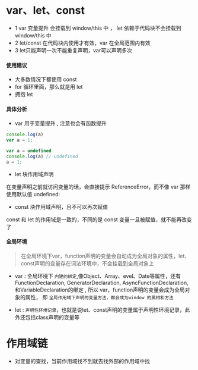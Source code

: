 # var、let、const

+ 1 var 变量提升 会挂载到 window/this 中 ， let 依赖于代码块不会挂载到 window/this 中
+ 2 let/const 在代码块内使用才有效，var 在全局范围内有效
+ 3 let只能声明一次不能重复声明，var可以声明多次

#### 使用建议

+ 大多数情况下都使用 const
+ for 循环里面，那么就是用 let
+ 拥抱 let

#### 具体分析

+ var 用于变量提升 , 注意也会有函数提升

```js
console.log(a)
var a = 1;

var a = undefined
console.log(a) // undefined
a = 1;
```


+ let 块作用域声明

在变量声明之前就访问变量的话，会直接提示 ReferenceError，而不像 var 那样使用默认值 undefined:


+ const 块作用域声明，且不可以再次赋值

const 和 let 的作用域是一致的，不同的是 const 变量一旦被赋值，就不能再改变了

#### 全局环境

> 在全局环境下var，function声明的变量会自动成为全局对象的属性，let、const声明的变量存在词法环境中，不会挂载到全局对象上

+ var : 全局环境下 `内建的绑定`,像Object、Array、evel、Date等属性，还有FunctionDeclaration, GeneratorDeclaration, AsyncFunctionDeclaration,和VariableDeclaration的绑定 , 所以 var，function声明的变量会成为全局对象的属性，  即 `全局作用域下声明的变量方法，都会成为window 的属相和方法`

+ let : `声明性环境记录`，也就是说let、const声明的变量属于声明性环境记录，此外还包括class声明的变量等

# 作用域链

+ 对变量的查找，当前作用域找不到就去找外部的作用域中找